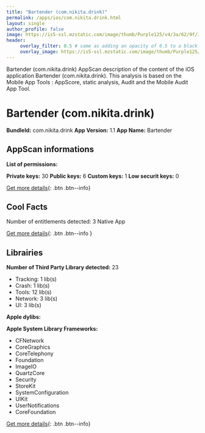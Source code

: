 ```yaml
---
title: "Bartender (com.nikita.drink)"
permalink: /apps/ios/com.nikita.drink.html
layout: single
author_profile: false
image: https://is5-ssl.mzstatic.com/image/thumb/Purple125/v4/3a/62/9f/3a629ffe-c12a-8e36-7e04-10a3cf02cdb5/AppIcon-1x_U007emarketing-0-7-0-85-220.png/512x512bb.jpg
header: 
     overlay_filter: 0.5 # same as adding an opacity of 0.5 to a black background
     overlay_image: https://is5-ssl.mzstatic.com/image/thumb/Purple125/v4/3a/62/9f/3a629ffe-c12a-8e36-7e04-10a3cf02cdb5/AppIcon-1x_U007emarketing-0-7-0-85-220.png/512x512bb.jpg
---
```

Bartender (com.nikita.drink) AppScan description of the content of the iOS application Bartender (com.nikita.drink). This analysis is based on the Mobile App Tools : AppScore, static analysis, Audit and the Mobile Audit App Tool.

# Bartender (com.nikita.drink)

**BundleId:** com.nikita.drink
**App Version:** 1.1
**App Name:** Bartender


## AppScan informations 

**List of permissions:** 
  
  
**Private keys:** 30
**Public keys:** 6
**Custom keys:** 1
**Low securit keys:** 0
  
[Get more details](/pricing.html){: .btn .btn--info}

## Cool Facts

Number of entitlements detected: 3
Native App
  
[Get more details](/pricing.html){: .btn .btn--info }

## Librairies 
**Number of Third Party Library detected:** 23
- Tracking: 1 lib(s)
- Crash: 1 lib(s)
- Tools: 12 lib(s)
- Network: 3 lib(s)
- UI: 3 lib(s)


**Apple dylibs:**


**Apple System Library Frameworks:**
- CFNetwork
- CoreGraphics
- CoreTelephony
- Foundation
- ImageIO
- QuartzCore
- Security
- StoreKit
- SystemConfiguration
- UIKit
- UserNotifications
- CoreFoundation


  
[Get more details](/pricing.html){: .btn .btn--info}

